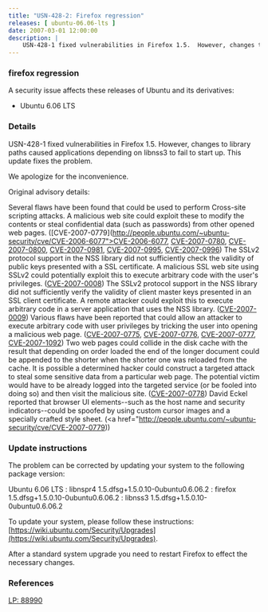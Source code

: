 ```yaml
---
title: "USN-428-2: Firefox regression"
releases: [ ubuntu-06.06-lts ]
date: 2007-03-01 12:00:00
description: |
    USN-428-1 fixed vulnerabilities in Firefox 1.5.  However, changes to  library paths caused applications depending on libnss3 to fail to start  up.  This update fixes the problem.
--- 
```

 
### firefox regression

A security issue affects these releases of Ubuntu and its derivatives:

* Ubuntu 6.06 LTS

### Details

USN-428-1 fixed vulnerabilities in Firefox 1.5. However, changes to library paths caused applications depending on libnss3 to fail to start up. This update fixes the problem.

We apologize for the inconvenience.

Original advisory details:

 Several flaws have been found that could be used to perform Cross-site scripting attacks. A malicious web site could exploit these to modify the contents or steal confidential data (such as passwords) from other opened web pages. ([CVE-2007-0779](http://people.ubuntu.com/~ubuntu-security/cve/CVE-2006-6077">CVE-2006-6077</a>, <a href="http://people.ubuntu.com/~ubuntu-security/cve/CVE-2007-0780">CVE-2007-0780</a>, <a href="http://people.ubuntu.com/~ubuntu-security/cve/CVE-2007-0800">CVE-2007-0800</a>, <a href="http://people.ubuntu.com/~ubuntu-security/cve/CVE-2007-0981">CVE-2007-0981</a>, <a href="http://people.ubuntu.com/~ubuntu-security/cve/CVE-2007-0995">CVE-2007-0995</a>, <a href="http://people.ubuntu.com/~ubuntu-security/cve/CVE-2007-0996">CVE-2007-0996</a>) The SSLv2 protocol support in the NSS library did not sufficiently check the validity of public keys presented with a SSL certificate. A malicious SSL web site using SSLv2 could potentially exploit this to execute arbitrary code with the user&#39;s privileges. (<a href="http://people.ubuntu.com/~ubuntu-security/cve/CVE-2007-0008">CVE-2007-0008</a>) The SSLv2 protocol support in the NSS library did not sufficiently verify the validity of client master keys presented in an SSL client certificate. A remote attacker could exploit this to execute arbitrary code in a server application that uses the NSS library. (<a href="http://people.ubuntu.com/~ubuntu-security/cve/CVE-2007-0009">CVE-2007-0009</a>) Various flaws have been reported that could allow an attacker to execute arbitrary code with user privileges by tricking the user into opening a malicious web page. (<a href="http://people.ubuntu.com/~ubuntu-security/cve/CVE-2007-0775">CVE-2007-0775</a>, <a href="http://people.ubuntu.com/~ubuntu-security/cve/CVE-2007-0776">CVE-2007-0776</a>, <a href="http://people.ubuntu.com/~ubuntu-security/cve/CVE-2007-0777">CVE-2007-0777</a>, <a href="http://people.ubuntu.com/~ubuntu-security/cve/CVE-2007-1092">CVE-2007-1092</a>) Two web pages could collide in the disk cache with the result that depending on order loaded the end of the longer document could be appended to the shorter when the shorter one was reloaded from the cache. It is possible a determined hacker could construct a targeted attack to steal some sensitive data from a particular web page. The potential victim would have to be already logged into the targeted service (or be fooled into doing so) and then visit the malicious site. (<a href="http://people.ubuntu.com/~ubuntu-security/cve/CVE-2007-0778">CVE-2007-0778</a>) David Eckel reported that browser UI elements--such as the host name and security indicators--could be spoofed by using custom cursor images and a specially crafted style sheet. (<a href="http://people.ubuntu.com/~ubuntu-security/cve/CVE-2007-0779))

### Update instructions

The problem can be corrected by updating your system to the following package version:

Ubuntu 6.06 LTS
 : libnspr4 <span>1.5.dfsg+1.5.0.10-0ubuntu0.6.06.2</span>
 : firefox <span>1.5.dfsg+1.5.0.10-0ubuntu0.6.06.2</span>
 : libnss3 <span>1.5.dfsg+1.5.0.10-0ubuntu0.6.06.2</span>

To update your system, please follow these instructions: [https://wiki.ubuntu.com/Security/Upgrades](https://wiki.ubuntu.com/Security/Upgrades).

After a standard system upgrade you need to restart Firefox to effect the necessary changes.

### References

 [LP: 88990](https://launchpad.net/bugs/88990)
 
